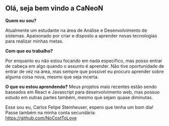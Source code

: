 ## Olá, seja bem vindo a CaNeoN

**Quem eu sou?** 

Atualmente um estudante na área de Análise e Desenvolvimento de sistemas. Apaixonado por criar e disposto a aprender novas tecnologias para realizar minhas metas.

**Com que eu trabalho?** 

Por enquanto eu não estou focando em nada específico, mas posso entrar de cabeça em algo quando o assunto é aprender. Não tive oportunidade de entrar de vez na área, mas sempre que possível eu procuro aprender sobre alguma coisa nova, mesmo que seja incerta.

**O que eu estou aprendendo?**
Meus projetos mais recentes estão sendo baseados em React e Javascript para desenvolvimento web, mas possuo estudo em outras partes também, mesmo que sejam quase diminutas.

Esse sou eu, Carlos Felipe Steinheuser, espero que tenha um bom dia!
Passe também na minha conta secundária: https://github.com/NoCostToLove

<!--
**CaNeoN28/CaNeoN28** is a ✨ _special_ ✨ repository because its `README.md` (this file) appears on your GitHub profile.

Here are some ideas to get you started:

- 🔭 I’m currently working on ...
- 🌱 I’m currently learning ...
- 👯 I’m looking to collaborate on ...
- 🤔 I’m looking for help with ...
- 💬 Ask me about ...
- 📫 How to reach me: ...
- 😄 Pronouns: ...
- ⚡ Fun fact: ...
-->
